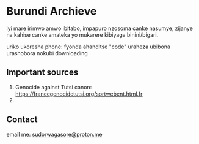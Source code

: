 # Burundi Archieve

iyi mare irimwo amwo ibitabo, impapuro nzosoma canke nasumye,
zijanye na kahise canke amateka yo mukarere kibiyaga binini/bigari.

uriko ukoresha phone: fyonda ahanditse "code" uraheza ubibona urashobora nokubi downloading 
## Important sources

1. Genocide against Tutsi canon: https://francegenocidetutsi.org/sortwebent.html.fr
2. 

## Contact
email me: sudorwagasore@proton.me
